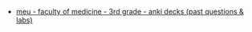 - [meu - faculty of medicine - 3rd grade - anki decks (past questions & labs)](projects/3rd-grade-anki-decks.md)
